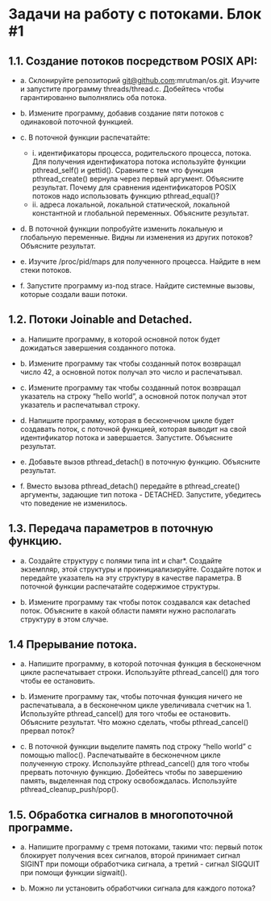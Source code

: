 # Задачи на работу с потоками. Блок #1

## 1.1. Создание потоков посредством POSIX API:

- a. Склонируйте репозиторий git@github.com:mrutman/os.git. Изучите и запустите
программу threads/thread.c. Добейтесь чтобы гарантированно выполнялись оба
потока.

- b. Измените программу, добавив создание пяти потоков с одинаковой поточной
функцией.

- c. В поточной функции распечатайте:

    - i. идентификаторы процесса, родительского процесса, потока. Для получения идентификатора потока используйте функции
pthread_self() и gettid(). Сравните с тем что функция pthread_create() вернула через первый аргумент. Объясните
результат. Почему для сравнения идентификаторов POSIX потоков надо использовать функцию pthread_equal()?
    - ii. адреса локальной, локальной статической, локальной константной и глобальной переменных. Объясните результат.

- d. В поточной функции попробуйте изменить локальную и глобальную переменные. Видны ли изменения из других потоков?
Объясните результат.

- e. Изучите /proc/pid/maps для полученного процесса. Найдите в нем стеки потоков.

- f. Запустите программу из-под strace. Найдите системные вызовы, которые
создали ваши потоки.

## 1.2. Потоки Joinable and Detached.

- a. Напишите программу, в которой основной поток будет дожидаться завершения созданного потока.

- b. Измените программу так чтобы созданный поток возвращал число 42, а основной поток получал это число и распечатывал.

- c. Измените программу так чтобы созданный поток возвращал указатель на строку “hello world”, а основной поток получал
этот указатель и распечатывал строку.

- d. Напишите программу, которая в бесконечном цикле будет создавать поток, с
поточной функцией, которая выводит на свой идентификатор потока и
завершается. Запустите. Объясните результат.

- e. Добавьте вызов pthread_detach() в поточную функцию. Объясните результат.

- f. Вместо вызова pthread_detach() передайте в pthread_create() аргументы,
задающие тип потока - DETACHED. Запустите, убедитесь что поведение не
изменилось.

## 1.3. Передача параметров в поточную функцию.

- a. Создайте структуру с полями типа int и char*. Создайте экземпляр, этой структуры и проинициализируйте. Создайте
поток и передайте указатель на эту структуру в качестве параметра. В поточной функции распечатайте содержимое
структуры.

- b. Измените программу так чтобы поток создавался как detached поток. Объясните в какой области памяти нужно располагать
структуру в этом случае.

## 1.4 Прерывание потока.

- a. Напишите программу, в которой поточная функция в бесконечном цикле
распечатывает строки. Используйте pthread_cancel() для того чтобы ее
остановить.

- b. Измените программу так, чтобы поточная функция ничего не распечатывала, а в
бесконечном цикле увеличивала счетчик на 1. Используйте pthread_cancel() для того чтобы ее остановить. Объясните
результат. Что можно сделать, чтобы pthread_cancel() прервал поток?

- c. В поточной функции выделите память под строку “hello world” с помощью malloc(). Распечатывайте в бесконечном цикле
полученную строку. Используйте pthread_cancel() для того чтобы прервать поточную функцию. Добейтесь чтобы по
завершению память, выделенная под строку освобождалась. Используйте pthread_cleanup_push/pop().

## 1.5. Обработка сигналов в многопоточной программе.

- a. Напишите программу с тремя потоками, такими что: первый поток блокирует
получения всех сигналов, второй принимает сигнал SIGINT при помощи обработчика сигнала, а третий - сигнал SIGQUIT при
помощи функции sigwait().

- b. Можно ли установить обработчики сигнала для каждого потока?